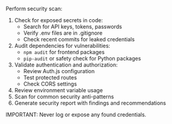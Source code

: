 Perform security scan:

1. Check for exposed secrets in code:
   - Search for API keys, tokens, passwords
   - Verify .env files are in .gitignore
   - Check recent commits for leaked credentials
2. Audit dependencies for vulnerabilities:
   - `npm audit` for frontend packages
   - `pip-audit` or safety check for Python packages
3. Validate authentication and authorization:
   - Review Auth.js configuration
   - Test protected routes
   - Check CORS settings
4. Review environment variable usage
5. Scan for common security anti-patterns
6. Generate security report with findings and recommendations

IMPORTANT: Never log or expose any found credentials.

